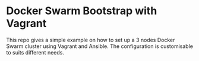 # Docker Swarm Bootstrap with Vagrant

This repo gives a simple example on how to set up a 3 nodes Docker Swarm cluster
using Vagrant and Ansible. The configuration is customisable to suits different needs.
